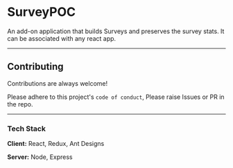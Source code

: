 # SurveyPOC

An add-on application that builds
Surveys and preserves the survey stats. It can be
associated with any react app.

<!-- ---
### Features -->

---

## Contributing

Contributions are always welcome!

Please adhere to this project's `code of conduct`, Please raise Issues or PR in the repo.

---

### Tech Stack

**Client:** React, Redux, Ant Designs

**Server:** Node, Express
